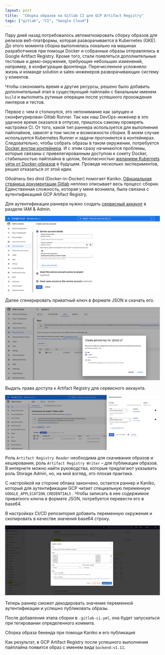 ```yaml
---
layout: post
title:  "Сборка образов на Gitlab CI для GCP Artifact Registry"
tags: ["gitlab", "CI", "Google Cloud"]
---
```


Пару дней назад потребовалось автоматизировать сборку образов для релизов веб-платформы, которая
разворачивается в Kubernetes (GKE). До этого момента сборка выполнялась локально на машинах
разработчиков при помощи Docker и собранные образы отправлялись в Google Artifact Registry.
Кроме того, стали появляться дополнительные тестовые и демо-окружения, требующие небольших изменений,
например, в конфигурации фронтенда. Перечисленное усложняло жизнь и команде solution и sales-инженеров
разворачивающих систему у клиентов.

Чтобы сэкономить время и другие ресурсы, решено было добавить дополнительный этап в существующий
пайплайн с банальным именем `build` и выполнять рутиные операции после успешного прохождения линтеров и тестов.

Первое с чем я столкнулся, это непонимание как запущен и сконфигурирован Gitlab Runner.
Так как наш DevOps-инженер в это удачное время оказался в отпуске, пришлось самому проверять настройки CI.
От того, какой тип раннера используется для выполнения пайплайнов, зависят в том числе и возможности сборки.
В моем случае используется Kubernetes Runner и задачи прогоняются в контейнерах. Следовательно, чтобы
собрать образы в таком окружении, потребуется [Docker внутри контейнера](https://docs.gitlab.com/ee/ci/docker/using_docker_build.html#use-docker-in-docker). И с этим сразу начинаются проблемы, которые связаны с привелегированным доступом к сокету Docker, стабильностью пайплайна в целом, безопасностью [желанием Kubernets уйти от Docker-образов](https://github.com/kubernetes/kubernetes/blob/master/CHANGELOG/CHANGELOG-1.20.md#deprecation) в будущем. Проведя несколько экспериментов, решил отказаться от этой идеи.

Обойтись без dind (Docker-in-Docker) помогает Kaniko. [Официальная страница документации Gitlab](https://docs.gitlab.com/ee/ci/docker/using_kaniko.html) неплохо описывает весь процесс сборки. Единственная сложность, которая у меня возникла, была связана с аутентификацией GCP Artifact Registry.

Для аутентификации раннера нужно создать [сервисный аккаунт](https://console.cloud.google.com/iam-admin/serviceaccounts) в разделе IAM & Admin.

![Создание сервисного аккаунта](/assets/images/gcp-service-account.png)

Далее сгенерировать приватный ключ в формате JSON и скачать его.

![Генерация нового приватного ключа](/assets/images/gcp-private-key.png)

Выдать права доступа к Artifact Registry для сервисного аккаунта.

![Назначение ролей Artifact Registry Reader и Artifact Registry Writer](/assets/images/gcp-roles.png)

Роль `Artifact Registry Reader` необходима для скачивания образов и кеширования, роль `Artifact Registry Writer` – для публикации образов. В интернете можно найти руководства, которые предлагают указывать роль Storage Admin, но, на мой взгляд, это плохая практика.

С настройкой на стороне облака закончено, остается раннер и Kaniko, который для аутентификации GCP читает специальную переменную `GOOGLE_APPLICATION_CREDENTIALS` . Чтобы записать в нее содержимое приватного ключа в формате JSON, потребуется перевести его в base64.

В настройках CI/CD репозитория добавить переменную окружения и скопировать в качестве значения base64 строку.

![Создание переменной GOOGLE_APPLICATION_CREDENTIALS](/assets/images/gitlab-env.png)

Теперь раннер сможет декодировать значение переменной аутентификации и успешно публиковать образы.

После добавления этапа сборки в `.gitlab-ci.yml`, она будет запускаться при тегировании определенного коммита.

Сборка образа бекенда при помощи Kaniko и его публикация

Как результат, в GCP Artifact Registry после успешного выполнения пайплайна появится образ с именем вида `backend:v1.11`.
